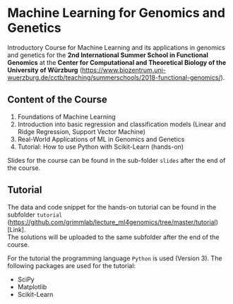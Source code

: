 # Machine Learning for Genomics and Genetics

Introductory Course for Machine Learning and its applications in genomics and genetics for the **2nd International Summer School in Functional Genomics** at the **Center for Computational and Theoretical Biology of the University of Würzburg** (https://www.biozentrum.uni-wuerzburg.de/cctb/teaching/summerschools/2018-functional-genomics/).

## Content of the Course

1. Foundations of Machine Learning
2. Introduction into basic regression and classification models (Linear and Ridge Regression, Support Vector Machine)
3. Real-World Applications of ML in Genomics and Genetics
4. Tutorial: How to use Python with Scikit-Learn (hands-on)

Slides for the course can be found in the sub-folder `slides` after the end of the course.

## Tutorial

The data and code snippet for the hands-on tutorial can be found in the subfolder `tutorial` (https://github.com/grimmlab/lecture_ml4genomics/tree/master/tutorial)[Link].  
The solutions will be uploaded to the same subfolder after the end of the course.  

For the tutorial the programming language `Python` is used (Version 3). The following packages are used for the tutorial:  
* SciPy
* Matplotlib
* Scikit-Learn
